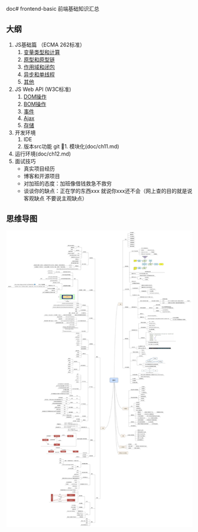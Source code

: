 doc# frontend-basic
前端基础知识汇总


## 大纲
1. JS基础篇 （ECMA 262标准）
    1. [变量类型和计算](doc/ch01.md)
    1. [原型和原型链](doc/ch02.md)
    1. [作用域和闭包](doc/ch03.md)
    1. [异步和单线程](doc/ch04.md)
    1. [其他](doc/ch05.md)
1. JS Web API (W3C标准)
    1. [DOM操作](doc/ch06.md)
    1. [BOM操作](doc/ch07.md)
    1. [事件](doc/ch08.md)
    1. [Ajax](doc/ch09.md)
    1. [存储](doc/ch10.md)
1. 开发环境
    1. IDE
    1. 版本src功能 git
    1. 模块化(doc/ch11.md)
1. 运行环境(doc/ch12.md)
1. 面试技巧
    - 真实项目经历
    - 博客和开源项目
    - 对加班的态度：加班像借钱救急不救穷
    - 谈谈你的缺点：正在学的东西xxx 就说你xxx还不会（网上查的目的就是说客观缺点 不要说主观缺点）

## 思维导图
![avatar](xmind/interview.jpg)
